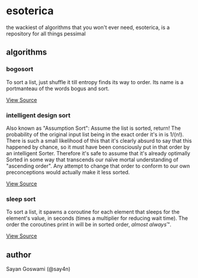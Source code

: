 # esoterica

the wackiest of algorithms that you won't ever need, esoterica, is a repository for all things pessimal

## algorithms

### bogosort

To sort a list, just shuffle it till entropy finds its way to order. Its name is a portmanteau of the words bogus and sort.

[View Source](https://github.com/say4n/esoterica/blob/master/bogosort.py)

### intelligent design sort

Also known as "Assumption Sort": Assume the list is sorted, return!
The probability of the original input list being in the exact order it's in is 1/(n!). There is such a small likelihood of this that it's clearly absurd to say that this happened by chance, so it must have been consciously put in that order by an intelligent Sorter. Therefore it's safe to assume that it's already optimally Sorted in some way that transcends our naïve mortal understanding of "ascending order". Any attempt to change that order to conform to our own preconceptions would actually make it less sorted.

[View Source](https://github.com/say4n/esoterica/blob/master/idsort.py)

### sleep sort

To sort a list, it spawns a coroutine for each element that sleeps for the element's value, in seconds (times a multiplier for reducing wait time). The order the coroutines print in will be in sorted order, _almost always_&trade;.

[View Source](https://github.com/say4n/esoterica/blob/master/sleepsort.py)

## author

Sayan Goswami (@say4n)
